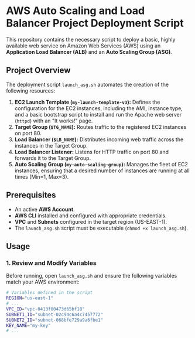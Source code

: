 # AWS Auto Scaling and Load Balancer Project Deployment Script

This repository contains the necessary script to deploy a basic, highly available web service on Amazon Web Services (AWS) using an **Application Load Balancer (ALB)** and an **Auto Scaling Group 
(ASG)**.

## Project Overview

The deployment script `launch_asg.sh` automates the creation of the following resources:

1.  **EC2 Launch Template (`my-launch-template-v3`):** Defines the configuration for the EC2 instances, including the AMI, instance type, and a basic bootstrap script to install and run the Apache 
web server (`httpd`) with an "It works!" page.
2.  **Target Group (`$TG_NAME`):** Routes traffic to the registered EC2 instances on port 80.
3.  **Load Balancer (`$LB_NAME`):** Distributes incoming web traffic across the instances in the Target Group.
4.  **Load Balancer Listener:** Listens for HTTP traffic on port 80 and forwards it to the Target Group.
5.  **Auto Scaling Group (`my-auto-scaling-group`):** Manages the fleet of EC2 instances, ensuring that a desired number of instances are running at all times (Min=1, Max=3).

## Prerequisites

* An active **AWS Account**.
* **AWS CLI** installed and configured with appropriate credentials.
* **VPC** and **Subnets** configured in the target region (US-EAST-1).
* The `launch_asg.sh` script must be executable (`chmod +x launch_asg.sh`).

## Usage

### 1. Review and Modify Variables

Before running, open `launch_asg.sh` and ensure the following variables match your AWS environment:

```bash
# Variables defined in the script
REGION="us-east-1"
# ...
VPC_ID="vpc-0413f00473d65bf18" 
SUBNET1_ID="subnet-02c94c6a4c7457772" 
SUBNET2_ID="subnet-068bfe729a9a6fbe1"
KEY_NAME="my-key"
# ...
